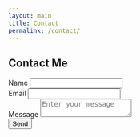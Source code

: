```yaml
---
layout: main
title: Contact
permalink: /contact/
---
```

## Contact Me


<form action="https://formspree.io/contact.projectshen@gmail.com"
      method="POST">
    <div class="form-group"> 
    <label for="name" class="required">Name</label>

<input type="text" class="form-control"  name="name" required />
</div>
 <div class="form-group"> 
   <label for="email" class="required">Email</label>
<input type="text" class="form-control" id name="_replyto" required />
</div>

 <div class="form-group"> 
 <label for="message" class="required">Message</label>
 <textarea name="message" class="form-control" placeholder="Enter your message" required></textarea>
 </div>
    <input class="btn btn-success" type="submit" value="Send">
</form>
